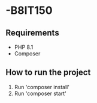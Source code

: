 # -B8IT150

## Requirements

* PHP 8.1
* Composer

## How to run the project

1. Run 'composer install'
2. Run 'composer start'